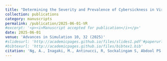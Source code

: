 ```yaml
---
title: "Determining the Severity and Prevalence of Cybersickness in Virtual Reality Simulations in Psychiatry"
collection: publications
category: manuscripts
permalink: /publication/2025-06-01-VR
#excerpt: '<p><i>Manuscript accepted for publication</i></p>'
date: 2025-06-01
venue: 'Advances in Simulation 10, 32 (2025)'
#slidesurl: 'http://academicpages.github.io/files/slides1.pdf'#paperurl: 'https://doi.org/10.1186/s41077-025-00358-y'
#bibtexurl: 'http://academicpages.github.io/files/bibtex1.bib'
citation: 'Ng, A., Inagaki, M., Antinucci, R, Sockalingam S, Abdool PS. Determining the severity and prevalence of cybersickness in virtual reality simulations in psychiatry. Advances in Simulation 10, 32 (2025). [https://doi.org/10.1186/s41077-025-00358-y](https://doi.org/10.1186/s41077-025-00358-y)'
---
```





